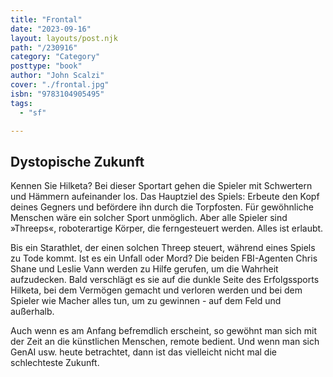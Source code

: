 ```yaml
---
title: "Frontal"
date: "2023-09-16"
layout: layouts/post.njk
path: "/230916"
category: "Category"
posttype: "book"
author: "John Scalzi"
cover: "./frontal.jpg"
isbn: "9783104905495"
tags:
  - "sf"

---
```

## Dystopische Zukunft

Kennen Sie Hilketa? Bei dieser Sportart gehen die Spieler mit Schwertern und Hämmern aufeinander los. Das Hauptziel des Spiels: Erbeute den Kopf deines Gegners und befördere ihn durch die Torpfosten. Für gewöhnliche Menschen wäre ein solcher Sport unmöglich. Aber alle Spieler sind »Threeps«, roboterartige Körper, die ferngesteuert werden. Alles ist erlaubt.

Bis ein Starathlet, der einen solchen Threep steuert, während eines Spiels zu Tode kommt.
Ist es ein Unfall oder Mord? Die beiden FBI-Agenten Chris Shane und Leslie Vann werden zu Hilfe gerufen, um die Wahrheit aufzudecken. Bald verschlägt es sie auf die dunkle Seite des Erfolgssports Hilketa, bei dem Vermögen gemacht und verloren werden und bei dem Spieler wie Macher alles tun, um zu gewinnen - auf dem Feld und außerhalb.

Auch wenn es am Anfang befremdlich erscheint, so gewöhnt man sich mit der Zeit an die künstlichen Menschen, remote bedient. Und wenn man sich GenAI usw. heute betrachtet, dann ist das vielleicht nicht mal die schlechteste Zukunft.
